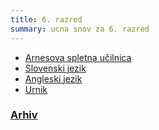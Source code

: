 ```yaml
---
title: 6. razred
summary: ucna snov za 6. razred
---
```


* [Arnesova spletna učilnica](https://ucilnice.arnes.si/course/view.php?id=29416)
* [Slovenski jezik](https://tatjanaslj.weebly.com/6-razred.html)
* [Angleski jezik](https://missmajda.weebly.com/class-6.html)
* [Urnik](https://www.easistent.com/urniki/72c116ccbe69a3c96e93f618a1349fdc01c4d7ac/razredi/366451)

### [Arhiv](arhiv.md)